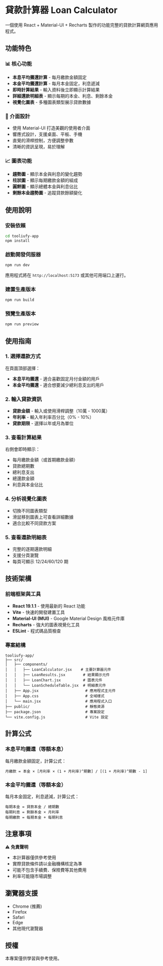# 貸款計算器 Loan Calculator

一個使用 React + Material-UI + Recharts 製作的功能完整的貸款計算網頁應用程式。

## 功能特色

### 📊 核心功能
- **本息平均攤還計算** - 每月繳款金額固定
- **本金平均攤還計算** - 每月本金固定，利息遞減
- **即時計算結果** - 輸入資料後立即顯示計算結果
- **詳細還款明細表** - 顯示每期的本金、利息、剩餘本金
- **視覺化圖表** - 多種圖表類型展示貸款數據

### 🎨 介面設計
- 使用 Material-UI 打造美觀的使用者介面
- 響應式設計，支援桌面、平板、手機
- 直覺的滑桿控制，方便調整參數
- 清晰的資訊呈現，易於理解

### 📈 圖表功能
- **趨勢圖** - 顯示本金與利息的變化趨勢
- **柱狀圖** - 顯示每期繳款金額的組成
- **圓餅圖** - 顯示總體本金與利息佔比
- **剩餘本金趨勢圖** - 追蹤貸款餘額變化

## 使用說明

### 安裝依賴
```bash
cd tooliufy-app
npm install
```

### 啟動開發伺服器
```bash
npm run dev
```
應用程式將在 `http://localhost:5173` 或其他可用端口上運行。

### 建置生產版本
```bash
npm run build
```

### 預覽生產版本
```bash
npm run preview
```

## 使用指南

### 1. 選擇還款方式
在頁面頂部選擇：
- **本息平均攤還** - 適合喜歡固定月付金額的用戶
- **本金平均攤還** - 適合想要減少總利息支出的用戶

### 2. 輸入貸款資訊
- **貸款金額** - 輸入或使用滑桿調整（10萬 - 1000萬）
- **年利率** - 輸入年利率百分比（0% - 10%）
- **貸款期限** - 選擇以年或月為單位

### 3. 查看計算結果
右側會即時顯示：
- 每月繳款金額（或首期繳款金額）
- 貸款總期數
- 總利息支出
- 總還款金額
- 利息與本金佔比

### 4. 分析視覺化圖表
- 切換不同圖表類型
- 滑鼠移到圖表上可查看詳細數據
- 適合比較不同貸款方案

### 5. 查看還款明細表
- 完整的逐期還款明細
- 支援分頁瀏覽
- 每頁可顯示 12/24/60/120 期

## 技術架構

### 前端框架與工具
- **React 19.1.1** - 使用最新的 React 功能
- **Vite** - 快速的開發建置工具
- **Material-UI (MUI)** - Google Material Design 風格元件庫
- **Recharts** - 強大的圖表視覺化工具
- **ESLint** - 程式碼品質檢查

### 專案結構
```
tooliufy-app/
├── src/
│   ├── components/
│   │   ├── LoanCalculator.jsx    # 主要計算器元件
│   │   ├── LoanResults.jsx        # 結果顯示元件
│   │   ├── LoanChart.jsx          # 圖表元件
│   │   └── LoanScheduleTable.jsx  # 明細表元件
│   ├── App.jsx                     # 應用程式主元件
│   ├── App.css                     # 全域樣式
│   └── main.jsx                    # 應用程式入口
├── public/                         # 靜態資源
├── package.json                    # 專案設定
└── vite.config.js                  # Vite 設定
```

## 計算公式

### 本息平均攤還（等額本息）
每月繳款金額固定，計算公式：
```
月繳款 = 本金 × [月利率 × (1 + 月利率)^期數] / [(1 + 月利率)^期數 - 1]
```

### 本金平均攤還（等額本金）
每月本金固定，利息遞減，計算公式：
```
每期本金 = 貸款本金 / 總期數
每期利息 = 剩餘本金 × 月利率
每期繳款 = 每期本金 + 每期利息
```

## 注意事項

⚠️ **免責聲明**
- 本計算器僅供參考使用
- 實際貸款條件請以金融機構核定為準
- 可能不包含手續費、保險費等其他費用
- 利率可能隨市場調整

## 瀏覽器支援

- Chrome (推薦)
- Firefox
- Safari
- Edge
- 其他現代瀏覽器

## 授權

本專案僅供學習與參考使用。
